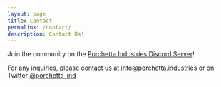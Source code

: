 ```yaml
---
layout: page
title: Contact
permalink: /contact/
description: Contact Us!
---
```


Join the community on the [Porchetta Industries Discord Server](https://discord.com/invite/sEkn3aa)!

For any inquiries, please contact us at [info@porchetta.industries](mailto:info@porchetta.industries) or on Twitter [@porchetta_ind](https://twitter.com/porchetta_ind)

